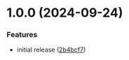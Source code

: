 # 1.0.0 (2024-09-24)


### Features

* initial release ([2b4bcf7](https://github.com/podium-lib/typescript-config/commit/2b4bcf701867aba772af024be3ca62c57f7e3849))
